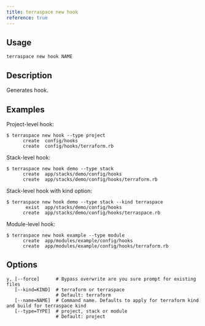 ```yaml
---
title: terraspace new hook
reference: true
---
```


## Usage

    terraspace new hook NAME

## Description

Generates hook.

## Examples

Project-level hook:

    $ terraspace new hook --type project
          create  config/hooks
          create  config/hooks/terraform.rb

Stack-level hook:

    $ terraspace new hook demo --type stack
          create  app/stacks/demo/config/hooks
          create  app/stacks/demo/config/hooks/terraform.rb

Stack-level hook with kind option:

    $ terraspace new hook demo --type stack --kind terraspace
           exist  app/stacks/demo/config/hooks
          create  app/stacks/demo/config/hooks/terraspace.rb

Module-level hook:

    $ terraspace new hook example --type module
          create  app/modules/example/config/hooks
          create  app/modules/example/config/hooks/terraform.rb


## Options

```
y, [--force]      # Bypass overwrite are you sure prompt for existing files
   [--kind=KIND]  # terraform or terraspace
                  # Default: terraform
   [--name=NAME]  # Command name. Defaults to apply for terraform kind and build for terraspace kind
   [--type=TYPE]  # project, stack or module
                  # Default: project
```

